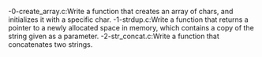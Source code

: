 -0-create_array.c:Write a function that creates an array of chars, and initializes it with a specific char.
-1-strdup.c:Write a function that returns a pointer to a newly allocated space in memory, which contains a copy of the string given as a parameter.
-2-str_concat.c:Write a function that concatenates two strings.
